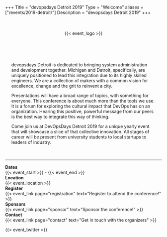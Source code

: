 +++
Title = "devopsdays Detroit 2019"
Type = "Welcome"
aliases = ["/events/2019-detroit/"]
Description = "devopsdays Detroit 2019"
+++

<div style="text-align:center; width: 100%;">
  <div style="margin: 50px auto; max-width: 500px;">
    {{< event_logo >}}
  </div>
</div>



<div style="padding: 20px"><p>devopsdays Detroit is dedicated to bringing system administration and development together. Michigan and Detroit, specifically, are uniquely positioned to lead this integration due to its highly skilled engineers. We are a collection of makers with a common vision for excellence, change and the grit to reinvent a city.</p>

<p>Presentations will have a broad range of topics, with something for everyone. This conference is about much more than the tools we use. It is a forum for exploring the cultural impact that DevOps has on an organization. Hearing this positive, powerful message from our peers is the best way to integrate this way of thinking.</p>

<p>Come join us at DevOpsDays Detroit 2019 for a unique yearly event that will showcase a slice of that collective innovation. All stages of career will be present from university students to local startups to leaders of industry.</p>

</div>

<hr/>


<div class = "row">
  <div class = "col-md-2">
    <strong>Dates</strong>
  </div>
  <div class = "col-md-8">
    {{< event_start >}} - {{< event_end >}}
  </div>
</div>

<div class = "row">
  <div class = "col-md-2">
    <strong>Location</strong>
  </div>
  <div class = "col-md-8">
    {{< event_location >}}
  </div>
</div>

<div class = "row">
  <div class = "col-md-2">
    <strong>Register</strong>
  </div>
  <div class = "col-md-8">
    {{< event_link page="registration" text="Register to attend the conference!" >}}
  </div>
</div>

<div class = "row">
  <div class = "col-md-2">
    <strong>Sponsors</strong>
  </div>
  <div class = "col-md-8">
    {{< event_link page="sponsor" text="Sponsor the conference!" >}}
  </div>
</div>

<div class = "row">
  <div class = "col-md-2">
    <strong>Contact</strong>
  </div>
  <div class = "col-md-8">
    {{< event_link page="contact" text="Get in touch with the organizers" >}}
  </div>
</div>

{{< event_twitter >}}
